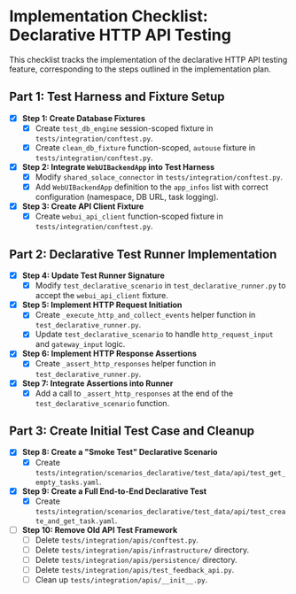 # Implementation Checklist: Declarative HTTP API Testing

This checklist tracks the implementation of the declarative HTTP API testing feature, corresponding to the steps outlined in the implementation plan.

## Part 1: Test Harness and Fixture Setup

- [x] **Step 1: Create Database Fixtures**
  - [x] Create `test_db_engine` session-scoped fixture in `tests/integration/conftest.py`.
  - [x] Create `clean_db_fixture` function-scoped, `autouse` fixture in `tests/integration/conftest.py`.

- [x] **Step 2: Integrate `WebUIBackendApp` into Test Harness**
  - [x] Modify `shared_solace_connector` in `tests/integration/conftest.py`.
  - [x] Add `WebUIBackendApp` definition to the `app_infos` list with correct configuration (namespace, DB URL, task logging).

- [x] **Step 3: Create API Client Fixture**
  - [x] Create `webui_api_client` function-scoped fixture in `tests/integration/conftest.py`.

## Part 2: Declarative Test Runner Implementation

- [x] **Step 4: Update Test Runner Signature**
  - [x] Modify `test_declarative_scenario` in `test_declarative_runner.py` to accept the `webui_api_client` fixture.

- [x] **Step 5: Implement HTTP Request Initiation**
  - [x] Create `_execute_http_and_collect_events` helper function in `test_declarative_runner.py`.
  - [x] Update `test_declarative_scenario` to handle `http_request_input` and `gateway_input` logic.

- [x] **Step 6: Implement HTTP Response Assertions**
  - [x] Create `_assert_http_responses` helper function in `test_declarative_runner.py`.

- [x] **Step 7: Integrate Assertions into Runner**
  - [x] Add a call to `_assert_http_responses` at the end of the `test_declarative_scenario` function.

## Part 3: Create Initial Test Case and Cleanup

- [x] **Step 8: Create a "Smoke Test" Declarative Scenario**
  - [x] Create `tests/integration/scenarios_declarative/test_data/api/test_get_empty_tasks.yaml`.

- [x] **Step 9: Create a Full End-to-End Declarative Test**
  - [x] Create `tests/integration/scenarios_declarative/test_data/api/test_create_and_get_task.yaml`.

- [ ] **Step 10: Remove Old API Test Framework**
  - [ ] Delete `tests/integration/apis/conftest.py`.
  - [ ] Delete `tests/integration/apis/infrastructure/` directory.
  - [ ] Delete `tests/integration/apis/persistence/` directory.
  - [ ] Delete `tests/integration/apis/test_feedback_api.py`.
  - [ ] Clean up `tests/integration/apis/__init__.py`.
